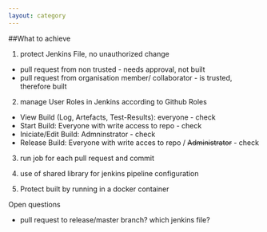 ```yaml
---
layout: category
---
```


##What to achieve

1. protect Jenkins File, no unauthorized change 
* pull request  from non trusted - needs approval, not built
* pull request from organisation member/ collaborator -  is trusted, therefore built

2. manage User Roles in Jenkins according to Github Roles
* View Build (Log, Artefacts, Test-Results): everyone - check
* Start Build: Everyone with write access to repo - check
* Iniciate/Edit Build: Admninstrator - check
* Release Build: Everyone with write acces to repo / <s>Administrator</s> -  check

3. run job for each pull request and commit 

4. use of shared library for jenkins pipeline configuration

5. Protect built by running in a docker container

Open questions
 * pull request to release/master branch? which jenkins file? 


